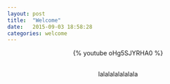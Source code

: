 ```yaml
---
layout: post
title:  "Welcome"
date:   2015-09-03 18:58:28
categories: welcome
---
```


<center>
<body>

{% youtube oHg5SJYRHA0 %}

</body>
<br>lalalalalalalala
</center>
